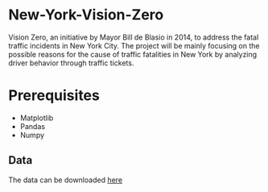 # New-York-Vision-Zero
Vision Zero, an initiative by Mayor Bill de Blasio in 2014, to address the fatal traffic incidents in New York City. The project will be mainly focusing on the possible reasons for the cause of traffic fatalities in New York by analyzing driver behavior through traffic tickets. 

# Prerequisites
  - Matplotlib
  - Pandas
  - Numpy
  
## Data
The data can be downloaded [here](https://data.ny.gov/Transportation/Traffic-Tickets-Issued-Four-Year-Window/q4hy-kbtf)
